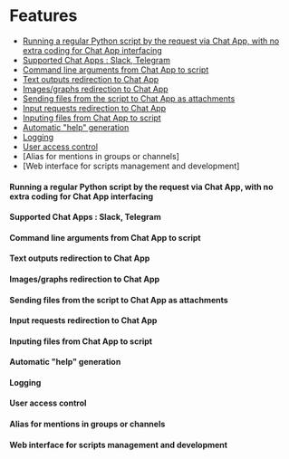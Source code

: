 
# Features

- [Running a regular Python script by the request via Chat App, with no extra coding for Chat App interfacing](#running-a-regular-python-script-by-the-request-via-chat-app-with-no-extra-coding-for-chat-app-interfacing)
- [Supported Chat Apps : Slack, Telegram](#supported-chat-apps--slack-telegram)
- [Command line arguments from Chat App to script](#command-line-arguments-from-chat-app-to-script)
- [Text outputs redirection to Chat App](#text-outputs-redirection-to-chat-app)
- [Images/graphs redirection to Chat App](#imagesgraphs-redirection-to-chat-app)
- [Sending files from the script to Chat App as attachments](#sending-files-from-the-script-to-chat-app-as-attachments)
- [Input requests redirection to Chat App](#input-requests-redirection-to-chat-app)
- [Inputing files from Chat App to script](#inputing-files-from-chat-app-to-script)
- [Automatic "help" generation](#automatic-help-generation)
- [Logging](#logging)
- [User access control](#user-access-control)
- [Alias for mentions in groups or channels]
- [Web interface for scripts management and development]

#### Running a regular Python script by the request via Chat App, with no extra coding for Chat App interfacing

#### Supported Chat Apps : Slack, Telegram

#### Command line arguments from Chat App to script

#### Text outputs redirection to Chat App
#### Images/graphs redirection to Chat App
#### Sending files from the script to Chat App as attachments
#### Input requests redirection to Chat App
#### Inputing files from Chat App to script
#### Automatic "help" generation
#### Logging
#### User access control
#### Alias for mentions in groups or channels
#### Web interface for scripts management and development


